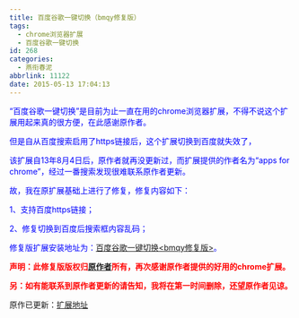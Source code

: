 ```yaml
---
title: 百度谷歌一键切换（bmqy修复版）
tags:
  - chrome浏览器扩展
  - 百度谷歌一键切换
id: 268
categories:
  - 燕衔春泥
abbrlink: 11122
date: 2015-05-13 17:04:13
---
```


<span style="color: #0000ff;">“百度谷歌一键切换”是目前为止一直在用的chrome浏览器扩展，不得不说这个扩展用起来真的很方便，在此感谢原作者。</span>

<span style="color: #0000ff;">但是自从百度搜索启用了https链接后，这个扩展切换到百度就失效了，</span>

<span style="color: #0000ff;">该扩展自13年8月4日后，原作者就再没更新过，而扩展提供的作者名为“apps for chrome”，经过一番搜索发现很难联系原作者更新。</span>

<span style="color: #0000ff;">故，我在原扩展基础上进行了修复，修复内容如下：</span>

<span style="color: #0000ff;">1、支持百度https链接；</span>

<span style="color: #0000ff;">2、修复切换到百度后搜索框内容乱码；</span>

<span style="color: #0000ff;">修复版扩展安装地址为：[百度谷歌一键切换&lt;bmqy修复版&gt;](https://chrome.google.com/webstore/detail/%E7%99%BE%E5%BA%A6%E8%B0%B7%E6%AD%8C%E4%B8%80%E9%94%AE%E5%88%87%E6%8D%A2/fknieppmhfgnjilnkdeoegocjkijpbfh?hl=zh-CN)。</span>

**<span style="color: #ff0000;">声明：此修复版版权归[原作者](https://chrome.google.com/webstore/detail/%E7%99%BE%E5%BA%A6%E8%B0%B7%E6%AD%8C%E4%B8%80%E9%94%AE%E5%88%87%E6%8D%A2/fknieppmhfgnjilnkdeoegocjkijpbfh?hl=zh-CN)所有，再次感谢原作者提供的好用的chrome扩展。</span>**

**<span style="color: #ff0000;">另：如有能联系到原作者更新的请告知，我将在第一时间删除，还望原作者见谅。</span>**

原作已更新：[扩展地址](https://chrome.google.com/webstore/detail/%E4%B8%80%E9%94%AE%E5%88%87%E6%8D%A2/fknieppmhfgnjilnkdeoegocjkijpbfh/related)
